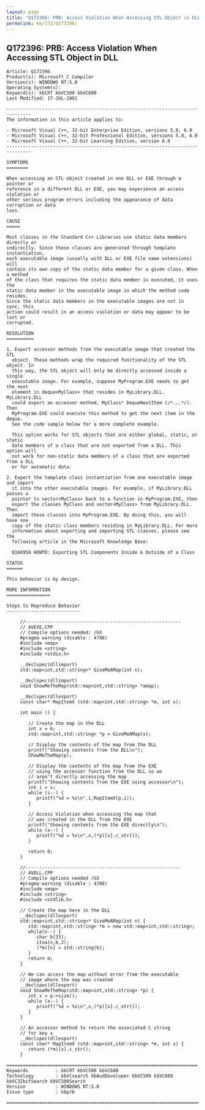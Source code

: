 ```yaml
---
layout: page
title: "Q172396: PRB: Access Violation When Accessing STL Object in DLL"
permalink: kb/172/Q172396/
---
```


## Q172396: PRB: Access Violation When Accessing STL Object in DLL

	Article: Q172396
	Product(s): Microsoft C Compiler
	Version(s): WINDOWS NT:5.0
	Operating System(s): 
	Keyword(s): kbCRT kbVC500 kbVC600
	Last Modified: 17-JUL-2001
	
	-------------------------------------------------------------------------------
	The information in this article applies to:
	
	- Microsoft Visual C++, 32-bit Enterprise Edition, versions 5.0, 6.0 
	- Microsoft Visual C++, 32-bit Professional Edition, versions 5.0, 6.0 
	- Microsoft Visual C++, 32-bit Learning Edition, version 6.0 
	-------------------------------------------------------------------------------
	
	SYMPTOMS
	========
	
	When accessing an STL object created in one DLL or EXE through a pointer or
	reference in a different DLL or EXE, you may experience an access violation or
	other serious program errors including the appearance of data corruption or data
	loss.
	
	CAUSE
	=====
	
	Most classes in the Standard C++ Libraries use static data members directly or
	indirectly. Since these classes are generated through template instantiation,
	each executable image (usually with DLL or EXE file name extensions) will
	contain its own copy of the static data member for a given class. When a method
	of the class that requires the static data member is executed, it uses the
	static data member in the executable image in which the method code resides.
	Since the static data members in the executable images are not in sync, this
	action could result in an access violation or data may appear to be lost or
	corrupted.
	
	RESOLUTION
	==========
	
	1. Export accessor methods from the executable image that created the STL
	  object. These methods wrap the required functionality of the STL object. In
	  this way, the STL object will only be directly accessed inside a single
	  executable image. For example, suppose MyProgram.EXE needs to get the next
	  element in deque<MyClass> that resides in MyLibrary.DLL. MyLibrary.DLL
	  could export an accessor method, MyClass* DequeNextItem (/*...*/). Then
	  MyProgram.EXE could execute this method to get the next item in the deque.
	  See the code sample below for a more complete example.
	
	  This option works for STL objects that are either global, static, or static
	  data members of a class that are not exported from a DLL. This option will
	  not work for non-static data members of a class that are exported from a DLL
	  or for automatic data.
	
	2. Export the template class instantiation from one executable image and import
	  it into the other executable images. For example, if MyLibrary.DLL passes a
	  pointer to vector<MyClass> back to a function in MyProgram.EXE, then
	  export the classes MyClass and vector<MyClass> from MyLibrary.DLL. Then
	  import these classes into MyProgram.EXE. By doing this, you will have one
	  copy of the static class members residing in MyLibrary.DLL. For more
	  information about exporting and importing STL classes, please see the
	  following article in the Microsoft Knowledge Base:
	
	  Q168958 HOWTO: Exporting STL Components Inside & Outside of a Class
	
	STATUS
	======
	
	This behavior is by design.
	
	MORE INFORMATION
	================
	
	Steps to Reproduce Behavior
	---------------------------
	
	     //---------------------------------------------------------
	     // AVEXE.CPP
	     // Compile options needed: /GX
	     #pragma warning (disable : 4786)
	     #include <map>
	     #include <string>
	     #include <stdio.h>
	
	     __declspec(dllimport)
	     std::map<int,std::string>* GiveMeAMap(int n);
	
	     __declspec(dllimport)
	     void ShowMeTheMap(std::map<int,std::string> *amap);
	
	     __declspec(dllexport)
	     const char* MapItemX (std::map<int,std::string> *m, int x);
	
	     int main () {
	
	        // Create the map in the DLL
	        int x = 6;
	        std::map<int,std::string> *p = GiveMeAMap(x);
	
	        // Display the contents of the map from the DLL
	        printf("Showing contents from the DLL\n");
	        ShowMeTheMap(p);
	
	        // Display the contents of the map from the EXE
	        // using the accessor function from the DLL so we
	        // aren't directly accessing the map
	        printf("Showing contents from the EXE using accessor\n");
	        int i = x;
	        while (i--) {
	           printf("%d = %s\n",i,MapItemX(p,i));
	        }
	
	        // Access Violation when accessing the map that
	        // was created in the DLL from the EXE
	        printf("Showing contents from the EXE directly\n");
	        while (x--) {
	           printf("%d = %s\n",x,(*p)[x].c_str());
	        }
	
	        return 0;
	     }
	
	     //---------------------------------------------------------
	     // AVDLL.CPP
	     // Compile options needed /GX
	     #pragma warning (disable : 4786)
	     #include <map>
	     #include <string>
	     #include <stdlib.h>
	
	     // Create the map here in the DLL
	     __declspec(dllexport)
	     std::map<int,std::string>* GiveMeAMap(int n) {
	        std::map<int,std::string> *m = new std::map<int,std::string>;
	        while(n--) {
	           char b[33];
	           itoa(n,b,2);
	           (*m)[n] = std::string(b);
	        }
	        return m;
	     }
	
	     // We can access the map without error from the executable
	     // image where the map was created
	     __declspec(dllexport)
	     void ShowMeTheMap(std::map<int,std::string> *p) {
	        int x = p->size();
	        while (x--) {
	           printf("%d = %s\n",x,(*p)[x].c_str());
	        }
	     }
	
	     // An accessor method to return the associated C string
	     // for key x
	     __declspec(dllexport)
	     const char* MapItemX (std::map<int,std::string> *m, int x) {
	        return (*m)[x].c_str();
	     }
	
	======================================================================
	Keywords          : kbCRT kbVC500 kbVC600 
	Technology        : kbVCsearch kbAudDeveloper kbVC500 kbVC600 kbVC32bitSearch kbVC500Search
	Version           : WINDOWS NT:5.0
	Issue type        : kbprb
	
	=============================================================================
	
